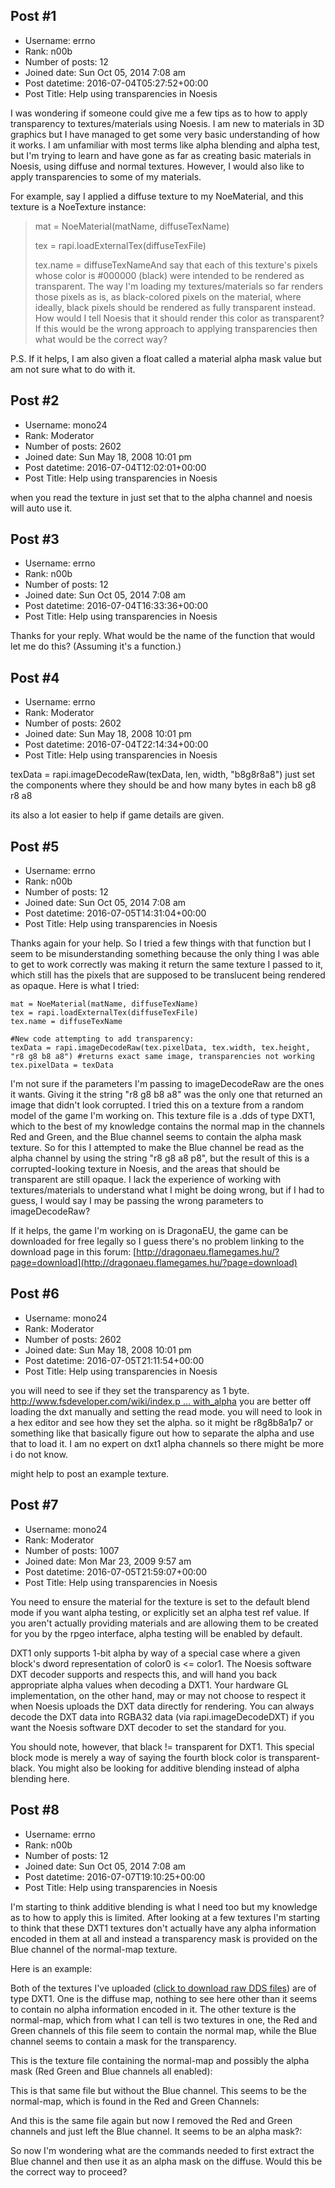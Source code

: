 ## Post #1
- Username: errno
- Rank: n00b
- Number of posts: 12
- Joined date: Sun Oct 05, 2014 7:08 am
- Post datetime: 2016-07-04T05:27:52+00:00
- Post Title: Help using transparencies in Noesis

I was wondering if someone could give me a few tips as to how to apply transparency to textures/materials using Noesis. I am new to materials in 3D graphics but I have managed to get some very basic understanding of how it works. I am unfamiliar with most terms like alpha blending and alpha test, but I'm trying to learn and have gone as far as creating basic materials in Noesis, using diffuse and normal textures. However, I would also like to apply transparencies to some of my materials.

For example, say I applied a diffuse texture to my NoeMaterial, and this texture is a NoeTexture instance:

> mat = NoeMaterial(matName, diffuseTexName)
>
> tex = rapi.loadExternalTex(diffuseTexFile)
>
> tex.name = diffuseTexNameAnd say that each of this texture's pixels whose color is #000000 (black) were intended to be rendered as transparent. The way I'm loading my textures/materials so far renders those pixels as is, as black-colored pixels on the material, where ideally, black pixels should be rendered as fully transparent instead. How would I tell Noesis that it should render this color as transparent? If this would be the wrong approach to applying transparencies then what would be the correct way?

P.S.
If it helps, I am also given a float called a material alpha mask value but am not sure what to do with it.
## Post #2
- Username: mono24
- Rank: Moderator
- Number of posts: 2602
- Joined date: Sun May 18, 2008 10:01 pm
- Post datetime: 2016-07-04T12:02:01+00:00
- Post Title: Help using transparencies in Noesis

when you read the texture in just set that to the alpha channel and noesis will auto use it.
## Post #3
- Username: errno
- Rank: n00b
- Number of posts: 12
- Joined date: Sun Oct 05, 2014 7:08 am
- Post datetime: 2016-07-04T16:33:36+00:00
- Post Title: Help using transparencies in Noesis

Thanks for your reply. What would be the name of the function that would let me do this? (Assuming it's a function.)
## Post #4
- Username: errno
- Rank: Moderator
- Number of posts: 2602
- Joined date: Sun May 18, 2008 10:01 pm
- Post datetime: 2016-07-04T22:14:34+00:00
- Post Title: Help using transparencies in Noesis

texData = rapi.imageDecodeRaw(texData, len, width, "b8g8r8a8")
just set the components where they should be and how many bytes in each
b8
g8
r8
a8

its also a lot easier to help if game details are given.
## Post #5
- Username: errno
- Rank: n00b
- Number of posts: 12
- Joined date: Sun Oct 05, 2014 7:08 am
- Post datetime: 2016-07-05T14:31:04+00:00
- Post Title: Help using transparencies in Noesis

Thanks again for your help. So I tried a few things with that function but I seem to be misunderstanding something because the only thing I was able to get to work correctly was making it return the same texture I passed to it, which still has the pixels that are supposed to be translucent being rendered as opaque. Here is what I tried:

```
mat = NoeMaterial(matName, diffuseTexName)
tex = rapi.loadExternalTex(diffuseTexFile)
tex.name = diffuseTexName

#New code attempting to add transparency:
texData = rapi.imageDecodeRaw(tex.pixelData, tex.width, tex.height, "r8 g8 b8 a8") #returns exact same image, transparencies not working
tex.pixelData = texData
```

I'm not sure if the parameters I'm passing to imageDecodeRaw are the ones it wants. Giving it the string "r8 g8 b8 a8" was the only one that returned an image that didn't look corrupted. I tried this on a texture from a random model of the game I'm working on. This texture file is a .dds of type DXT1, which to the best of my knowledge contains the normal map in the channels Red and Green, and the Blue channel seems to contain the alpha mask texture. So for this I attempted to make the Blue channel be read as the alpha channel by using the string "r8 g8 a8 p8", but the result of this is a corrupted-looking texture in Noesis, and the areas that should be transparent are still opaque. I lack the experience of working with textures/materials to understand what I might be doing wrong, but if I had to guess, I would say I may be passing the wrong parameters to imageDecodeRaw?

If it helps, the game I'm working on is DragonaEU, the game can be downloaded for free legally so I guess there's no problem linking to the download page in this forum: [http://dragonaeu.flamegames.hu/?page=download](http://dragonaeu.flamegames.hu/?page=download)
## Post #6
- Username: mono24
- Rank: Moderator
- Number of posts: 2602
- Joined date: Sun May 18, 2008 10:01 pm
- Post datetime: 2016-07-05T21:11:54+00:00
- Post Title: Help using transparencies in Noesis

you will need to see if they set the transparency as 1 byte.
[http://www.fsdeveloper.com/wiki/index.p ... with_alpha](http://www.fsdeveloper.com/wiki/index.php?title=DXT_compression_explained#DXT1_with_alpha)
you are better off loading the dxt manually and setting the read mode.
you will need to look in a hex editor and see how they set the alpha.
so it might be
r8g8b8a1p7
or something like that
basically figure out how to separate the alpha and use that to load it.
I am no expert on dxt1 alpha channels so there might be more i do not know.

might help to post an example texture.
## Post #7
- Username: mono24
- Rank: Moderator
- Number of posts: 1007
- Joined date: Mon Mar 23, 2009 9:57 am
- Post datetime: 2016-07-05T21:59:07+00:00
- Post Title: Help using transparencies in Noesis

You need to ensure the material for the texture is set to the default blend mode if you want alpha testing, or explicitly set an alpha test ref value. If you aren't actually providing materials and are allowing them to be created for you by the rpgeo interface, alpha testing will be enabled by default.

DXT1 only supports 1-bit alpha by way of a special case where a given block's dword representation of color0 is <= color1. The Noesis software DXT decoder supports and respects this, and will hand you back appropriate alpha values when decoding a DXT1. Your hardware GL implementation, on the other hand, may or may not choose to respect it when Noesis uploads the DXT data directly for rendering. You can always decode the DXT data into RGBA32 data (via rapi.imageDecodeDXT) if you want the Noesis software DXT decoder to set the standard for you.

You should note, however, that black != transparent for DXT1. This special block mode is merely a way of saying the fourth block color is transparent-black. You might also be looking for additive blending instead of alpha blending here.
## Post #8
- Username: errno
- Rank: n00b
- Number of posts: 12
- Joined date: Sun Oct 05, 2014 7:08 am
- Post datetime: 2016-07-07T19:10:25+00:00
- Post Title: Help using transparencies in Noesis

I'm starting to think additive blending is what I need too but my knowledge as to how to apply this is limited. After looking at a few textures I'm starting to think that these DXT1 textures don't actually have any alpha information encoded in them at all and instead a transparency mask is provided on the Blue channel of the normal-map texture.

Here is an example:

Both of the textures I've uploaded ([click to download raw DDS files](http://www.filedropper.com/dds_1)) are of type DXT1. One is the diffuse map, nothing to see here other than it seems to contain no alpha information encoded in it. The other texture is the normal-map, which from what I can tell is two textures in one, the Red and Green channels of this file seem to contain the normal map, while the Blue channel seems to contain a mask for the transparency.

This is the texture file containing the normal-map and possibly the alpha mask (Red Green and Blue channels all enabled):

This is that same file but without the Blue channel. This seems to be the normal-map, which is found in the Red and Green Channels:

And this is the same file again but now I removed the Red and Green channels and just left the Blue channel. It seems to be an alpha mask?:

So now I'm wondering what are the commands needed to first extract the Blue channel and then use it as an alpha mask on the diffuse. Would this be the correct way to proceed?
